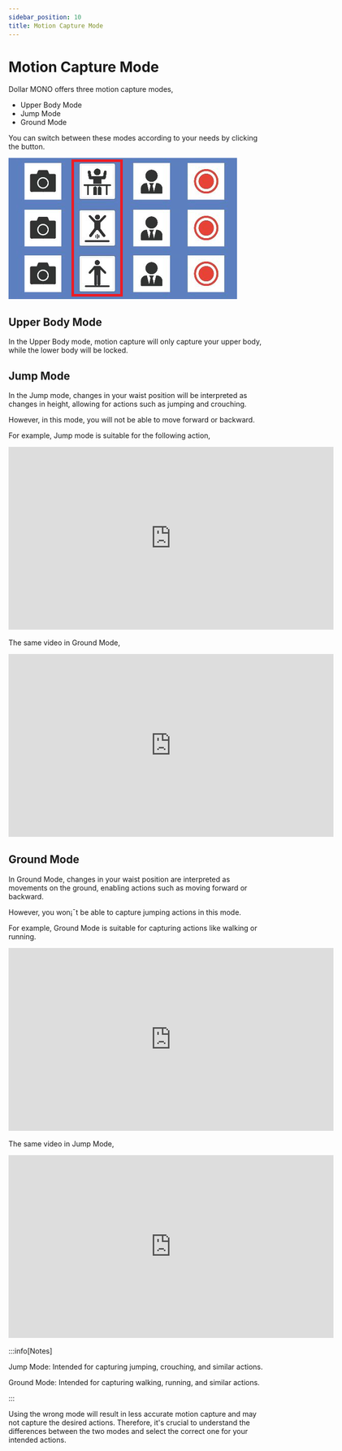 ```yaml
---
sidebar_position: 10
title: Motion Capture Mode
---
```


# Motion Capture Mode

Dollar MONO offers three motion capture modes,

- Upper Body Mode
- Jump Mode
- Ground Mode

You can switch between these modes according to your needs by clicking the button.

![](../img/FqK6yqb6STxaAsL3gM4uMeaVlMc4.png)

## Upper Body Mode

In the Upper Body mode, motion capture will only capture your upper body, while the lower body will be locked.

## Jump Mode

In the Jump mode, changes in your waist position will be interpreted as changes in height, allowing for actions such as jumping and crouching.

However, in this mode, you will not be able to move forward or backward.

For example, Jump mode is suitable for the following action,

<iframe width="640" height="360" src="https://www.youtube.com/embed/GW67roizcPk?si=BchmLixZmWUbCIHY" title="YouTube video player" frameborder="0" allow="accelerometer; autoplay; clipboard-write; encrypted-media; gyroscope; picture-in-picture; web-share" allowfullscreen></iframe>

The same video in Ground Mode,

<iframe width="640" height="360" src="https://www.youtube.com/embed/Ss0bqUFUzRM?si=sBoEBp7P58LduU9J" title="YouTube video player" frameborder="0" allow="accelerometer; autoplay; clipboard-write; encrypted-media; gyroscope; picture-in-picture; web-share" allowfullscreen></iframe>

## Ground Mode

In Ground Mode, changes in your waist position are interpreted as movements on the ground, enabling actions such as moving forward or backward. 

However, you won¡¯t be able to capture jumping actions in this mode.

For example, Ground Mode is suitable for capturing actions like walking or running.

<iframe width="640" height="360" src="https://www.youtube.com/embed/71s5SaO9ECs?si=Otp9VUNd_INByWRe" title="YouTube video player" frameborder="0" allow="accelerometer; autoplay; clipboard-write; encrypted-media; gyroscope; picture-in-picture; web-share" allowfullscreen></iframe>

The same video in Jump Mode,

<iframe width="640" height="360" src="https://www.youtube.com/embed/MvghpYhe1Mc?si=7thNBCGeWsNRbcGX" title="YouTube video player" frameborder="0" allow="accelerometer; autoplay; clipboard-write; encrypted-media; gyroscope; picture-in-picture; web-share" allowfullscreen></iframe>

:::info[Notes]

Jump Mode:
Intended for capturing jumping, crouching, and similar actions.

Ground Mode:
Intended for capturing walking, running, and similar actions.

:::

Using the wrong mode will result in less accurate motion capture and may not capture the desired actions. Therefore, it's crucial to understand the differences between the two modes and select the correct one for your intended actions.